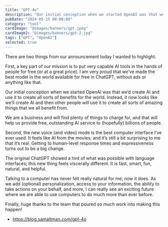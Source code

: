 ```yaml
---
title: "GPT-4o"
description: "Our initial conception when we started OpenAI was that we’d create AI and use it to create all sorts of benefits for the world. Instead, it now looks like we’ll create AI and then other people will use it to create all sorts of amazing things that we all benefit from."
pubDate: "2024-05-15 00:00:00"
category: "tool"
cardImage: "@images/banners/gpt.jpeg"
cardImage2: "@images/banners/gpt-2.jpg"
tags: ["GPT", "OpenAI"]
selected: true
---
```


There are two things from our announcement today I wanted to highlight.

First, a key part of our mission is to put very capable AI tools in the hands of people for free (or at a great price). I am very proud that we’ve made the best model in the world available for free in ChatGPT, without ads or anything like that. 

Our initial conception when we started OpenAI was that we’d create AI and use it to create all sorts of benefits for the world. Instead, it now looks like we’ll create AI and then other people will use it to create all sorts of amazing things that we all benefit from. 

We are a business and will find plenty of things to charge for, and that will help us provide free, outstanding AI service to (hopefully) billions of people. 

Second, the new voice (and video) mode is the best computer interface I’ve ever used. It feels like AI from the movies; and it’s still a bit surprising to me that it’s real. Getting to human-level response times and expressiveness turns out to be a big change.

The original ChatGPT showed a hint of what was possible with language interfaces; this new thing feels viscerally different. It is fast, smart, fun, natural, and helpful.

Talking to a computer has never felt really natural for me; now it does. As we add (optional) personalization, access to your information, the ability to take actions on your behalf, and more, I can really see an exciting future where we are able to use computers to do much more than ever before.

Finally, huge thanks to the team that poured so much work into making this happen!

- https://blog.samaltman.com/gpt-4o
